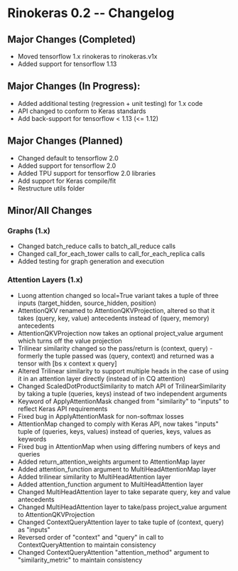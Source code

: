 # Rinokeras 0.2 -- Changelog

## Major Changes (Completed)
- Moved tensorflow 1.x rinokeras to rinokeras.v1x
- Added support for tensorflow 1.13

## Major Changes (In Progress):
- Added additional testing (regression + unit testing) for 1.x code
- API changed to conform to Keras standards
- Add back-support for tensorflow < 1.13 (<= 1.12)

## Major Changes (Planned)
- Changed default to tensorflow 2.0
- Added support for tensorflow 2.0
- Added TPU support for tensorflow 2.0 libraries
- Add support for Keras compile/fit
- Restructure utils folder

## Minor/All Changes

### Graphs (1.x)
- Changed batch_reduce calls to batch_all_reduce calls
- Changed call_for_each_tower calls to call_for_each_replica calls
- Added testing for graph generation and execution

### Attention Layers (1.x)
- Luong attention changed so local=True variant takes a tuple of three inputs (target_hidden, source_hidden, position)
- AttentionQKV renamed to AttentionQKVProjection, altered so that it takes (query, key, value) antecedents instead of (query, memory) antecedents
- AttentionQKVProjection now takes an optional project_value argument which turns off the value projection
- Trilinear similarity changed so the pass/return is (context, query) - formerly the tuple passed was (query, context) and returned was a tensor with [bs x context x query]
- Altered Trilinear similarity to support multiple heads in the case of using it in an attention layer directly (instead of in CQ attention)
- Changed ScaledDotProductSimilarity to match API of TrilinearSimilarity by taking a tuple (queries, keys) instead of two independent arguments
- Keyword of ApplyAttentionMask changed from "similarity" to "inputs" to reflect Keras API requirements
- Fixed bug in ApplyAttentionMask for non-softmax losses
- AttentionMap changed to comply with Keras API, now takes "inputs" tuple of (queries, keys, values) instead of queries, keys, values as keywords
- Fixed bug in AttentionMap when using differing numbers of keys and queries
- Added return_attention_weights argument to AttentionMap layer
- Added attention_function argument to MultiHeadAttentionMap layer
- Added trilinear similarity to MultiHeadAttention layer
- Added attention_function argument to MultiHeadAttention layer
- Changed MultiHeadAttention layer to take separate query, key and value antecedents
- Changed MultiHeadAttention layer to take/pass project_value argument to AttentionQKVProjection
- Changed ContextQueryAttention layer to take tuple of (context, query) as "inputs"
- Reversed order of "context" and "query" in call to ContextQueryAttention to maintain consistency
- Changed ContextQueryAttention "attention_method" argument to "similarity_metric" to maintain consistency


